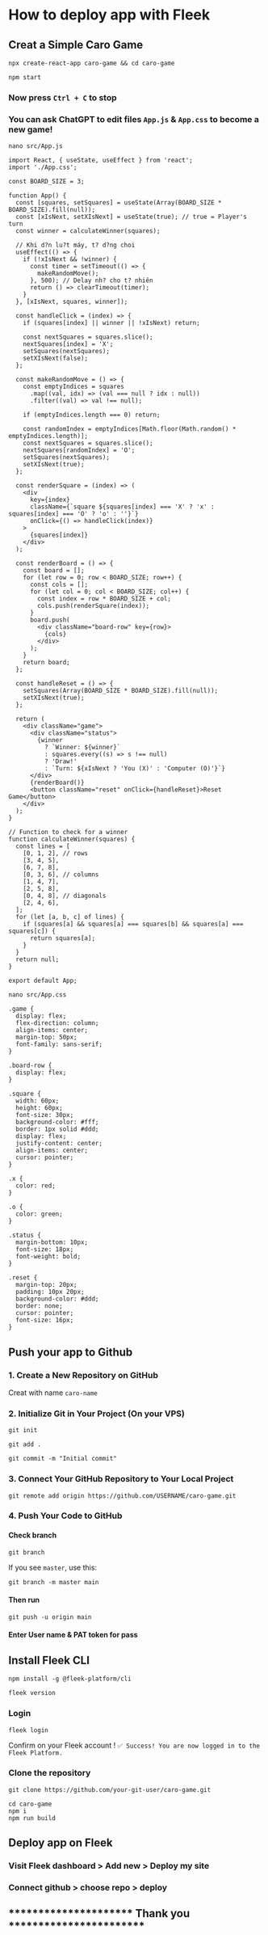 # How to deploy app with Fleek
## Creat a Simple Caro Game
```
npx create-react-app caro-game && cd caro-game
```
```
npm start
```
### Now press `Ctrl + C` to stop
### You can ask ChatGPT to edit files `App.js` & `App.css` to become a new game!
```
nano src/App.js
```
```
import React, { useState, useEffect } from 'react';
import './App.css';

const BOARD_SIZE = 3;

function App() {
  const [squares, setSquares] = useState(Array(BOARD_SIZE * BOARD_SIZE).fill(null));
  const [xIsNext, setXIsNext] = useState(true); // true = Player's turn
  const winner = calculateWinner(squares);

  // Khi d?n lu?t máy, t? d?ng choi
  useEffect(() => {
    if (!xIsNext && !winner) {
      const timer = setTimeout(() => {
        makeRandomMove();
      }, 500); // Delay nh? cho t? nhiên
      return () => clearTimeout(timer);
    }
  }, [xIsNext, squares, winner]);

  const handleClick = (index) => {
    if (squares[index] || winner || !xIsNext) return;

    const nextSquares = squares.slice();
    nextSquares[index] = 'X';
    setSquares(nextSquares);
    setXIsNext(false);
  };

  const makeRandomMove = () => {
    const emptyIndices = squares
      .map((val, idx) => (val === null ? idx : null))
      .filter((val) => val !== null);

    if (emptyIndices.length === 0) return;

    const randomIndex = emptyIndices[Math.floor(Math.random() * emptyIndices.length)];
    const nextSquares = squares.slice();
    nextSquares[randomIndex] = 'O';
    setSquares(nextSquares);
    setXIsNext(true);
  };

  const renderSquare = (index) => (
    <div
      key={index}
      className={`square ${squares[index] === 'X' ? 'x' : squares[index] === 'O' ? 'o' : ''}`}
      onClick={() => handleClick(index)}
    >
      {squares[index]}
    </div>
  );

  const renderBoard = () => {
    const board = [];
    for (let row = 0; row < BOARD_SIZE; row++) {
      const cols = [];
      for (let col = 0; col < BOARD_SIZE; col++) {
        const index = row * BOARD_SIZE + col;
        cols.push(renderSquare(index));
      }
      board.push(
        <div className="board-row" key={row}>
          {cols}
        </div>
      );
    }
    return board;
  };

  const handleReset = () => {
    setSquares(Array(BOARD_SIZE * BOARD_SIZE).fill(null));
    setXIsNext(true);
  };

  return (
    <div className="game">
      <div className="status">
        {winner
          ? `Winner: ${winner}`
          : squares.every((s) => s !== null)
          ? 'Draw!'
          : `Turn: ${xIsNext ? 'You (X)' : 'Computer (O)'}`}
      </div>
      {renderBoard()}
      <button className="reset" onClick={handleReset}>Reset Game</button>
    </div>
  );
}

// Function to check for a winner
function calculateWinner(squares) {
  const lines = [
    [0, 1, 2], // rows
    [3, 4, 5],
    [6, 7, 8],
    [0, 3, 6], // columns
    [1, 4, 7],
    [2, 5, 8],
    [0, 4, 8], // diagonals
    [2, 4, 6],
  ];
  for (let [a, b, c] of lines) {
    if (squares[a] && squares[a] === squares[b] && squares[a] === squares[c]) {
      return squares[a];
    }
  }
  return null;
}

export default App;
```
```
nano src/App.css
```
```
.game {
  display: flex;
  flex-direction: column;
  align-items: center;
  margin-top: 50px;
  font-family: sans-serif;
}

.board-row {
  display: flex;
}

.square {
  width: 60px;
  height: 60px;
  font-size: 30px;
  background-color: #fff;
  border: 1px solid #ddd;
  display: flex;
  justify-content: center;
  align-items: center;
  cursor: pointer;
}

.x {
  color: red;
}

.o {
  color: green;
}

.status {
  margin-bottom: 10px;
  font-size: 18px;
  font-weight: bold;
}

.reset {
  margin-top: 20px;
  padding: 10px 20px;
  background-color: #ddd;
  border: none;
  cursor: pointer;
  font-size: 16px;
}
```
## Push your app to Github
### 1. Create a New Repository on GitHub
Creat with name `caro-name`

### 2. Initialize Git in Your Project (On your VPS)
```
git init
```
```
git add .
```
```
git commit -m "Initial commit"
```
### 3. Connect Your GitHub Repository to Your Local Project
```
git remote add origin https://github.com/USERNAME/caro-game.git
```
### 4. Push Your Code to GitHub
#### Check branch
```
git branch
```
If you see `master`, use this:
```
git branch -m master main
```
#### Then run
```
git push -u origin main
```
#### Enter User name & PAT token for pass

## Install Fleek CLI
```
npm install -g @fleek-platform/cli
```
```
fleek version
```
### Login
```
fleek login
```
Confirm on your Fleek account !
`✅ Success! You are now logged in to the Fleek Platform.`

### Clone the repository
```
git clone https://github.com/your-git-user/caro-game.git
```
```
cd caro-game
npm i
npm run build
```

## Deploy app on Fleek
### Visit Fleek dashboard > Add new > Deploy my site
### Connect github > choose repo > deploy

## ********************* Thank you ***********************



